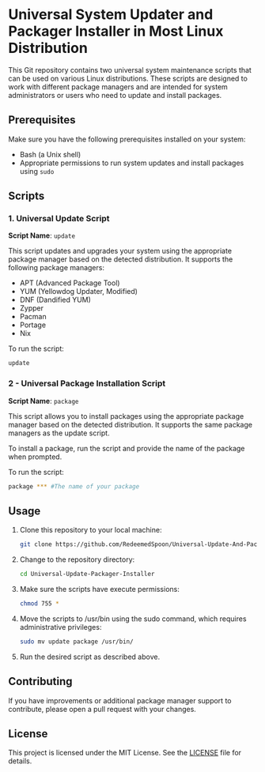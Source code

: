 # Universal System Updater and Packager Installer in Most Linux Distribution

This Git repository contains two universal system maintenance scripts that can be used on various Linux distributions. These scripts are designed to work with different package managers and are intended for system administrators or users who need to update and install packages.

## Prerequisites

Make sure you have the following prerequisites installed on your system:

- Bash (a Unix shell)
- Appropriate permissions to run system updates and install packages using `sudo`

## Scripts

### 1. Universal Update Script

**Script Name**: `update`

This script updates and upgrades your system using the appropriate package manager based on the detected distribution. It supports the following package managers:

- APT (Advanced Package Tool)
- YUM (Yellowdog Updater, Modified)
- DNF (Dandified YUM)
- Zypper
- Pacman
- Portage
- Nix

To run the script:

```bash
update
```

### 2 - Universal Package Installation Script

**Script Name**: `package`

This script allows you to install packages using the appropriate package manager based on the detected distribution. It supports the same package managers as the update script.

To install a package, run the script and provide the name of the package when prompted.

To run the script:

```bash
package *** #The name of your package
```

## Usage

1. Clone this repository to your local machine:

   ```bash
   git clone https://github.com/RedeemedSpoon/Universal-Update-And-Packager-Installer.git
   ```

2. Change to the repository directory:

   ```bash
   cd Universal-Update-Packager-Installer
   ```

3. Make sure the scripts have execute permissions:

   ```bash
   chmod 755 *
   ```

4. Move the scripts to /usr/bin using the sudo command, which requires administrative privileges:

   ```bash
   sudo mv update package /usr/bin/
   ```
5. Run the desired script as described above.

## Contributing

If you have improvements or additional package manager support to contribute, please open a pull request with your changes.

## License

This project is licensed under the MIT License. See the [LICENSE](LICENSE) file for details.
